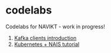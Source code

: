 # codelabs
Codelabs for NAVIKT - work in progress! 

1.  [Kafka clients introduction](https://navikt.github.io/codelabs/kafka-clients-intro-v1)
2. [Kubernetes + NAIS tutorial](https://navikt.github.io/codelabs/k8s-nais-tutorial) 

